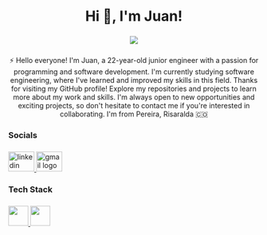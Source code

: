 <h1 align="center">Hi 👋, I'm Juan!</h1>

###

<div align="center">
  <img src="https://readme-typing-svg.herokuapp.com/?font=Baloo2+Code&size=22&duration=3000&pause=1000&color=EBDEF0&center=true&vCenter=true&width=440&lines=+Web+Developer;+Database+Administrator;" />
</div>


###

<p align="center">⚡️ Hello everyone! I'm Juan, a 22-year-old junior engineer with a passion for programming and software development. I'm currently studying software engineering, where I've learned and improved my skills in this field. Thanks for visiting my GitHub profile! Explore my repositories and projects to learn more about my work and skills. I'm always open to new opportunities and exciting projects, so don't hesitate to contact me if you're interested in collaborating. I'm from Pereira, Risaralda 🇨🇴 </p>

###



<h3 align="left">Socials</h3>

###

<div align="left">
  <a href="https://www.linkedin.com/in/juan-rengifo-702a6a306/" target="_blank">
    <img src="https://raw.githubusercontent.com/maurodesouza/profile-readme-generator/master/src/assets/icons/social/linkedin/default.svg" width="52" height="40" alt="linkedin logo"  />
  </a>
  <a href="mailto:medrandajuan843@gmail.com" target="_blank">
    <img src="https://raw.githubusercontent.com/maurodesouza/profile-readme-generator/master/src/assets/icons/social/gmail/default.svg" width="52" height="40" alt="gmail logo"  />
  </a>
</div>

###

<h3 align="left">Tech Stack</h3>

###

<div align="left">
  <a href="https://skillicons.dev">
    <img src="https://skillicons.dev/icons?i=html,css,react,angular,javascript,nestjs,git,mysql"
     height="40" />
     <img src="https://skillicons.dev/icons?i=figma,python,mui,bootstrap,tailwind"
     height="40" />
  </a>
</p>

 
 
</div>

###
